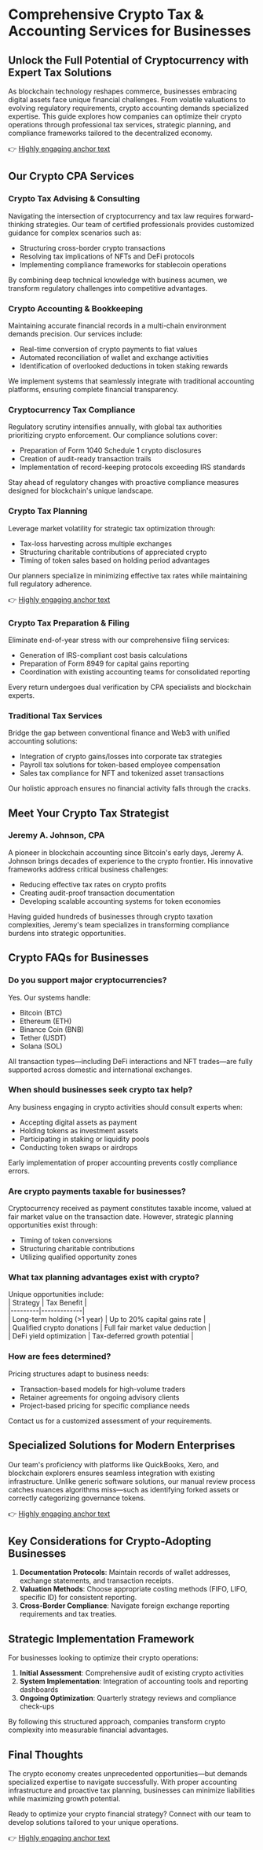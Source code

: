 # Comprehensive Crypto Tax & Accounting Services for Businesses  

## Unlock the Full Potential of Cryptocurrency with Expert Tax Solutions  

As blockchain technology reshapes commerce, businesses embracing digital assets face unique financial challenges. From volatile valuations to evolving regulatory requirements, crypto accounting demands specialized expertise. This guide explores how companies can optimize their crypto operations through professional tax services, strategic planning, and compliance frameworks tailored to the decentralized economy.  

👉 [Highly engaging anchor text](https://bit.ly/okx-bonus)  

## Our Crypto CPA Services  

### Crypto Tax Advising & Consulting  

Navigating the intersection of cryptocurrency and tax law requires forward-thinking strategies. Our team of certified professionals provides customized guidance for complex scenarios such as:  
- Structuring cross-border crypto transactions  
- Resolving tax implications of NFTs and DeFi protocols  
- Implementing compliance frameworks for stablecoin operations  

By combining deep technical knowledge with business acumen, we transform regulatory challenges into competitive advantages.  

### Crypto Accounting & Bookkeeping  

Maintaining accurate financial records in a multi-chain environment demands precision. Our services include:  
- Real-time conversion of crypto payments to fiat values  
- Automated reconciliation of wallet and exchange activities  
- Identification of overlooked deductions in token staking rewards  

We implement systems that seamlessly integrate with traditional accounting platforms, ensuring complete financial transparency.  

### Cryptocurrency Tax Compliance  

Regulatory scrutiny intensifies annually, with global tax authorities prioritizing crypto enforcement. Our compliance solutions cover:  
- Preparation of Form 1040 Schedule 1 crypto disclosures  
- Creation of audit-ready transaction trails  
- Implementation of record-keeping protocols exceeding IRS standards  

Stay ahead of regulatory changes with proactive compliance measures designed for blockchain's unique landscape.  

### Crypto Tax Planning  

Leverage market volatility for strategic tax optimization through:  
- Tax-loss harvesting across multiple exchanges  
- Structuring charitable contributions of appreciated crypto  
- Timing of token sales based on holding period advantages  

Our planners specialize in minimizing effective tax rates while maintaining full regulatory adherence.  

👉 [Highly engaging anchor text](https://bit.ly/okx-bonus)  

### Crypto Tax Preparation & Filing  

Eliminate end-of-year stress with our comprehensive filing services:  
- Generation of IRS-compliant cost basis calculations  
- Preparation of Form 8949 for capital gains reporting  
- Coordination with existing accounting teams for consolidated reporting  

Every return undergoes dual verification by CPA specialists and blockchain experts.  

### Traditional Tax Services  

Bridge the gap between conventional finance and Web3 with unified accounting solutions:  
- Integration of crypto gains/losses into corporate tax strategies  
- Payroll tax solutions for token-based employee compensation  
- Sales tax compliance for NFT and tokenized asset transactions  

Our holistic approach ensures no financial activity falls through the cracks.  

## Meet Your Crypto Tax Strategist  

### Jeremy A. Johnson, CPA  

A pioneer in blockchain accounting since Bitcoin's early days, Jeremy A. Johnson brings decades of experience to the crypto frontier. His innovative frameworks address critical business challenges:  
- Reducing effective tax rates on crypto profits  
- Creating audit-proof transaction documentation  
- Developing scalable accounting systems for token economies  

Having guided hundreds of businesses through crypto taxation complexities, Jeremy's team specializes in transforming compliance burdens into strategic opportunities.  

## Crypto FAQs for Businesses  

### Do you support major cryptocurrencies?  

Yes. Our systems handle:  
- Bitcoin (BTC)  
- Ethereum (ETH)  
- Binance Coin (BNB)  
- Tether (USDT)  
- Solana (SOL)  

All transaction types—including DeFi interactions and NFT trades—are fully supported across domestic and international exchanges.  

### When should businesses seek crypto tax help?  

Any business engaging in crypto activities should consult experts when:  
- Accepting digital assets as payment  
- Holding tokens as investment assets  
- Participating in staking or liquidity pools  
- Conducting token swaps or airdrops  

Early implementation of proper accounting prevents costly compliance errors.  

### Are crypto payments taxable for businesses?  

Cryptocurrency received as payment constitutes taxable income, valued at fair market value on the transaction date. However, strategic planning opportunities exist through:  
- Timing of token conversions  
- Structuring charitable contributions  
- Utilizing qualified opportunity zones  

### What tax planning advantages exist with crypto?  

Unique opportunities include:  
| Strategy | Tax Benefit |  
|---------|-------------|  
| Long-term holding (>1 year) | Up to 20% capital gains rate |  
| Qualified crypto donations | Full fair market value deduction |  
| DeFi yield optimization | Tax-deferred growth potential |  

### How are fees determined?  

Pricing structures adapt to business needs:  
- Transaction-based models for high-volume traders  
- Retainer agreements for ongoing advisory clients  
- Project-based pricing for specific compliance needs  

Contact us for a customized assessment of your requirements.  

## Specialized Solutions for Modern Enterprises  

Our team's proficiency with platforms like QuickBooks, Xero, and blockchain explorers ensures seamless integration with existing infrastructure. Unlike generic software solutions, our manual review process catches nuances algorithms miss—such as identifying forked assets or correctly categorizing governance tokens.  

👉 [Highly engaging anchor text](https://bit.ly/okx-bonus)  

## Key Considerations for Crypto-Adopting Businesses  

1. **Documentation Protocols**: Maintain records of wallet addresses, exchange statements, and transaction receipts.  
2. **Valuation Methods**: Choose appropriate costing methods (FIFO, LIFO, specific ID) for consistent reporting.  
3. **Cross-Border Compliance**: Navigate foreign exchange reporting requirements and tax treaties.  

## Strategic Implementation Framework  

For businesses looking to optimize their crypto operations:  
1. **Initial Assessment**: Comprehensive audit of existing crypto activities  
2. **System Implementation**: Integration of accounting tools and reporting dashboards  
3. **Ongoing Optimization**: Quarterly strategy reviews and compliance check-ups  

By following this structured approach, companies transform crypto complexity into measurable financial advantages.  

## Final Thoughts  

The crypto economy creates unprecedented opportunities—but demands specialized expertise to navigate successfully. With proper accounting infrastructure and proactive tax planning, businesses can minimize liabilities while maximizing growth potential.  

Ready to optimize your crypto financial strategy? Connect with our team to develop solutions tailored to your unique operations.  

👉 [Highly engaging anchor text](https://bit.ly/okx-bonus)